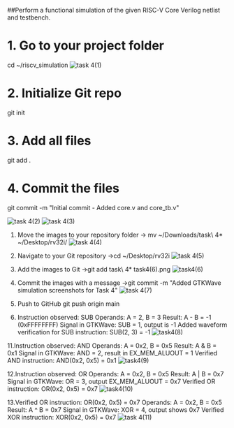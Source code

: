 ##Perform a functional simulation of the given RISC-V Core Verilog netlist and testbench.

# 1. Go to your project folder
cd ~/riscv_simulation
![task 4(1)](https://github.com/user-attachments/assets/acf9dc61-02f0-46d6-ab1e-413cd84d0150)


# 2. Initialize Git repo
git init

# 3. Add all files
git add .

# 4. Commit the files
git commit -m "Initial commit - Added core.v and core_tb.v"

![task 4(2)](https://github.com/user-attachments/assets/e0d03b0f-3107-446a-acbd-4dd8df97ef8c)
![task 4(3)](https://github.com/user-attachments/assets/8c4975a3-b7c1-4cd4-8f55-0815e51cf1fe)

1. Move the images to your repository folder
-> mv ~/Downloads/task\ 4* ~/Desktop/rv32i/
  ![task 4(4)](https://github.com/user-attachments/assets/03db55b5-bc63-4f4a-9e6d-13a9c226e0ed)
3. Navigate to your Git repository
->cd ~/Desktop/rv32i
![task 4(5)](https://github.com/user-attachments/assets/28f90de8-8db8-4260-afd3-ae6898784f49)
5. Add the images to Git
 ->git add task\ 4* task4\(6\).png
   ![task4(6)](https://github.com/user-attachments/assets/d678e7a6-1703-43b6-b0d7-6bbf56b2c027)
7. Commit the images with a message
 ->git commit -m "Added GTKWave simulation screenshots for Task 4"
   ![task 4(7)](https://github.com/user-attachments/assets/b4cc91a3-6bb6-4c5e-aa7d-e017b846d7e2)
9. Push to GitHub
   git push origin main
   
10. Instruction observed: SUB
Operands: A = 2, B = 3
Result: A - B = -1 (0xFFFFFFFF)
Signal in GTKWave: SUB = 1, output is -1
Added waveform verification for SUB instruction: SUB(2, 3) = -1
![task4(8)](https://github.com/user-attachments/assets/6dd0d34a-2137-4f0d-bb16-66f2ea6dd742)

11.Instruction observed: AND
Operands: A = 0x2, B = 0x5
Result: A & B = 0x1
Signal in GTKWave: AND = 2, result in EX_MEM_ALUOUT = 1
Verified AND instruction: AND(0x2, 0x5) = 0x1
![task4(9)](https://github.com/user-attachments/assets/d34cce98-3460-4eb7-bee8-7142a0c8cf5e)

12.Instruction observed: OR
Operands: A = 0x2, B = 0x5
Result: A | B = 0x7
Signal in GTKWave: OR = 3, output EX_MEM_ALUOUT = 0x7
Verified OR instruction: OR(0x2, 0x5) = 0x7
![task4(10)](https://github.com/user-attachments/assets/3744c3d0-a967-45da-bacc-37ab99069cdf)

13.Verified OR instruction: OR(0x2, 0x5) = 0x7
Operands: A = 0x2, B = 0x5
Result: A ^ B = 0x7
Signal in GTKWave: XOR = 4, output shows 0x7
Verified XOR instruction: XOR(0x2, 0x5) = 0x7
![task 4(11)](https://github.com/user-attachments/assets/088b843d-f96e-4ec5-96ae-53f6519831cd)
